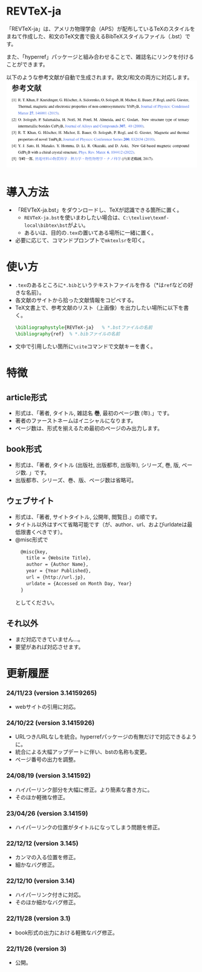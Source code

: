 # REVTeX-ja

「REVTeX-ja」は、アメリカ物理学会（APS）が配布しているTeXのスタイルをまねて作成した、和文のTeX文書で扱えるBibTeXスタイルファイル（.bst）です。

また、「hyperref」パッケージと組み合わせることで、雑誌名にリンクを付けることができます。

 以下のような参考文献が自動で生成されます。欧文/和文の両方に対応します。
![参考文献](image1.png)

# 導入方法

- 「REVTeX-ja.bst」をダウンロードし、TeXが認識できる箇所に置く。
  - `REVTeX-ja.bst`を使いまわしたい場合は、`C:\texlive\texmf-local\bibtex\bst`がよい。
  - あるいは、目的の`.tex`の置いてある場所に一緒に置く。
- 必要に応じて、コマンドプロンプトで`mktexlsr`を叩く。

# 使い方

- `.tex`のあるところに`*.bib`というテキストファイルを作る（*は`ref`などの好きな名前）。
- 各文献のサイトから拾った文献情報をコピペする。
- TeX文書上で、参考文献のリスト（上画像）を出力したい場所に以下を書く。
    ```latex
    \bibliographystyle{REVTeX-ja}   % *.bstファイルの名前
	\bibliography{ref}  % *.bibファイルの名前
    ```
- 文中で引用したい箇所に`\cite`コマンドで文献キーを書く。


# 特徴

## article形式
- 形式は、「著者, タイトル, 雑誌名 **巻**, 最初のページ数 (年).」です。
- 著者のファーストネームはイニシャルになります。
- ページ数は、形式を揃えるため最初のページのみ出力します。

## book形式
- 形式は、「著者, タイトル (出版社, 出版都市, 出版年), シリーズ, 巻, 版, ページ数. 」です。
- 出版都市、シリーズ、巻、版、ページ数は省略可。
  

## ウェブサイト
- 形式は、「著者, サイトタイトル, 公開年, 閲覧日.」の順です。
- タイトル以外はすべて省略可能です（が、author、url、およびurldateは最低限書くべきです）。
- @misc形式で
  ```latex
    @misc{key,
      title = {Website Title},
      author = {Author Name},
      year = {Year Published},
      url = {http://url.jp},
      urldate = {Accessed on Month Day, Year}
    }
  ```
  としてください。

## それ以外
- まだ対応できていません…。
- 要望があれば対応させます。


# 更新履歴

### 24/11/23 (version 3.14159265)
- webサイトの引用に対応。

### 24/10/22 (version 3.1415926)
- URLつき/URLなしを統合。hyperrefパッケージの有無だけで対応できるように。
- 統合による大幅アップデートに伴い、bstの名称も変更。
- ページ番号の出力を調整。


### 24/08/19 (version 3.141592)
- ハイパーリンク部分を大幅に修正。より簡素な書き方に。
- そのほか軽微な修正。


### 23/04/26 (version 3.14159)
- ハイパーリンクの位置がタイトルになってしまう問題を修正。


### 22/12/12 (version 3.145)
- カンマの入る位置を修正。
- 細かなバグ修正。


### 22/12/10 (version 3.14)
- ハイパーリンク付きに対応。
- そのほか細かなバグ修正。


### 22/11/28 (version 3.1)
- book形式の出力における軽微なバグ修正。



### 22/11/26 (version 3)
- 公開。
